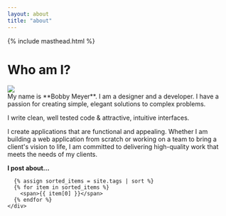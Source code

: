 ```yaml
---
layout: about
title: "about"
---
```


<div class='grid grid-cols-1 gap-4 lg:w-2/3 xl:w-1/2 mx-auto' markdown=1>
  {% include masthead.html %}
<div class="grid grid-cols-6 gap-8 py-4">




  <h1 class='col-span-6 border-b-2 border-black py-2 text-white text-6xl md:text-8xl tracking-tight'>Who am I?</h1>
  <div class="col-span-6 md:col-span-2 flex flex-col gap-8">
    <div class='rounded-full bg-teal-500 hover:bg-teal-200 transition-all duration-500 h-64 w-64 md:h-48 md:w-48 pt-4 mx-auto'>
      <img src="{{site.baseurl}}/assets/img/bobby.png" class="mix-blend-multiply grayscale hover:grayscale-0 transition-all duration-500 mx-auto h-64 md:h-48">
    </div>
  </div>

  <div class='col-span-6 md:col-span-4 flex flex-col gap-4' markdown=1>
  My name is **Bobby Meyer**. I am a designer and a developer. I have a passion for creating simple, elegant solutions to complex problems.

  I write clean, well tested code & attractive, intuitive interfaces.

  I create applications that are functional and appealing. Whether I am building a web application from scratch or working on a team to bring a client's vision to life, I am committed to delivering high-quality work that meets the needs of my clients.

  <div class="flex gap-2 flex-wrap">
      <b>I post about...</b>

      {% assign sorted_items = site.tags | sort %}
      {% for item in sorted_items %}
        <span>{{ item[0] }}</span>
      {% endfor %}
    </div>
  </div>
</div>

